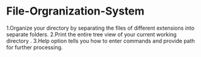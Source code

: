# File-Orgranization-System

1.Organize your directory by separating the files of different extensions into separate folders.
2.Print the entire tree view of your current working directory .
3.Help option tells you how to enter commands and provide path for further processing.
